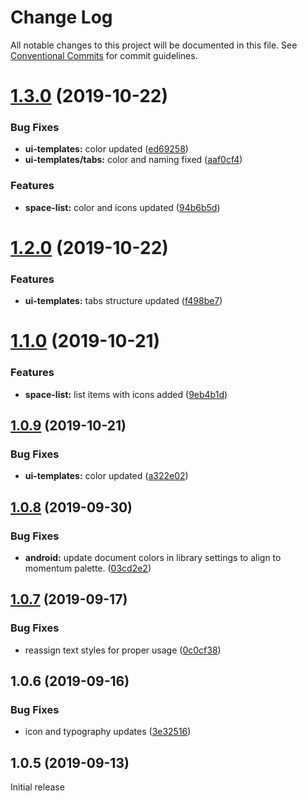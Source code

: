 # Change Log

All notable changes to this project will be documented in this file.
See [Conventional Commits](https://conventionalcommits.org) for commit guidelines.

# [1.3.0](https://github.com/momentum-design/momentum-design-kit/compare/@momentum-ui/android-sketch-kit@1.2.0...@momentum-ui/android-sketch-kit@1.3.0) (2019-10-22)


### Bug Fixes

* **ui-templates:** color updated ([ed69258](https://github.com/momentum-design/momentum-design-kit/commit/ed69258))
* **ui-templates/tabs:** color and naming fixed ([aaf0cf4](https://github.com/momentum-design/momentum-design-kit/commit/aaf0cf4))


### Features

* **space-list:** color and icons updated ([94b6b5d](https://github.com/momentum-design/momentum-design-kit/commit/94b6b5d))





# [1.2.0](https://github.com/momentum-design/momentum-design-kit/compare/@momentum-ui/android-sketch-kit@1.1.0...@momentum-ui/android-sketch-kit@1.2.0) (2019-10-22)


### Features

* **ui-templates:** tabs structure updated ([f498be7](https://github.com/momentum-design/momentum-design-kit/commit/f498be7))





# [1.1.0](https://github.com/momentum-design/momentum-design-kit/compare/@momentum-ui/android-sketch-kit@1.0.9...@momentum-ui/android-sketch-kit@1.1.0) (2019-10-21)


### Features

* **space-list:** list items with icons added ([9eb4b1d](https://github.com/momentum-design/momentum-design-kit/commit/9eb4b1d))





## [1.0.9](https://github.com/momentum-design/momentum-design-kit/compare/@momentum-ui/android-sketch-kit@1.0.8...@momentum-ui/android-sketch-kit@1.0.9) (2019-10-21)


### Bug Fixes

* **ui-templates:** color updated ([a322e02](https://github.com/momentum-design/momentum-design-kit/commit/a322e02))





## [1.0.8](https://github.com/momentum-design/momentum-design-kit/compare/@momentum-ui/android-sketch-kit@1.0.7...@momentum-ui/android-sketch-kit@1.0.8) (2019-09-30)


### Bug Fixes

* **android:** update document colors in library settings to align to momentum palette. ([03cd2e2](https://github.com/momentum-design/momentum-design-kit/commit/03cd2e2))





## [1.0.7](https://github.com/momentum-design/momentum-design-kit/compare/@momentum-ui/android-sketch-kit@1.0.6...@momentum-ui/android-sketch-kit@1.0.7) (2019-09-17)


### Bug Fixes

* reassign text styles for proper usage ([0c0cf38](https://github.com/momentum-design/momentum-design-kit/commit/0c0cf38))





## 1.0.6 (2019-09-16)


### Bug Fixes

* icon and typography updates ([3e32516](https://github.com/momentum-design/momentum-design-kit/commit/3e32516))





## 1.0.5 (2019-09-13)

Initial release
